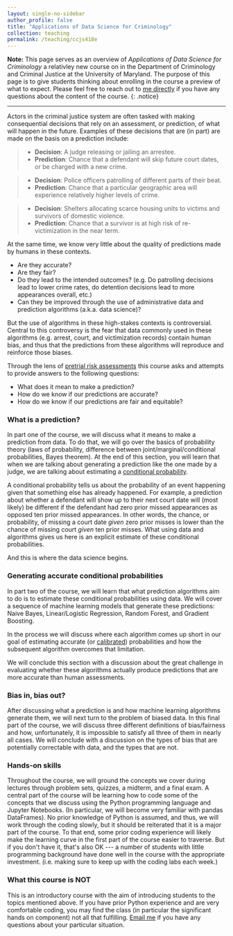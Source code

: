 ```yaml
---
layout: single-no-sidebar
author_profile: false
title: "Applications of Data Science for Criminology"
collection: teaching
permalink: /teaching/ccjs418e
---
```


**Note:** This page serves as an overview of *Applications of Data Science for Criminology* a relativley new course on in the Department of Criminology and Criminal Justice at the University of Maryland. The purpose of this page is to give students thinking about enrolling in the course a preview of what to expect. Please feel free to reach out to [me directly](mailto:zjelveh@umd.edu) if you have any questions about the content of the course.
{: .notice}

---

Actors in the criminal justice system are often tasked with making consequential decisions that rely on an assessment, or prediction,  of what will happen in the future. Examples of these decisions that are (in part) are made on the basis on a prediction include:  
 > - **Decision**: A judge releasing or jailing an arrestee. 
 > - **Prediction**: Chance that a defendant will skip future court dates, or be charged with a new crime. 


 > - **Decision**: Police officers patrolling of different parts of their beat. 
 > - **Prediction**: Chance that a particular geographic area will experience relatively higher levels of crime. 


 > - **Decision**: Shelters allocating scarce housing units to victims and survivors of domestic violence. 
 > - **Prediction**: Chance that a survivor is at high risk of re-victimization in the near term. 
 
 
At the same time, we know very little about the quality of  predictions made by humans in these contexts. 
 - Are they accurate?
 - Are they fair? 
 - Do they lead to the intended outcomes? (e.g. Do patrolling decisions lead to lower crime rates, do detention decisions lead to more appearances overall, etc.) 
 - Can they be improved through the use of administrative data and prediction algorithms (a.k.a. data science)? 
 
 But the use of algorithms in these high-stakes contexts is controversial. Central to this controversy is the fear that data commonly used in these algorithms (e.g. arrest, court, and victimization records) contain human bias, and thus that the predictions from these algorithms will reproduce and reinforce those biases. 

Through the lens of [pretrial risk assessments](https://advancingpretrial.org/pretrial-justice/pretrial-justice/)  this course asks and attempts to provide answers to the following questions:
 - What does it mean to make a prediction?
 - How do we know if our predictions are accurate? 
 - How do we know if our predictions are fair and equitable?

### What is a prediction?
In part one of the course, we will discuss what it means to make a prediction from data. To do that, we will go over the basics of probability theory (laws of probability, difference between joint/marginal/conditional probabilities, Bayes theorem). At the end of this section, you will learn that when we are talking about generating a prediction like the one made by a judge, we are talking about estimating a [conditional probability](https://www.khanacademy.org/commoncore/grade-HSS-S-CP). 

A conditional probability tells us about the probability of an event happening given that something else has already happened. For example, a prediction about whether a defendant will show up to their next court date will (most likely) be different if the defendant had zero prior missed appearances as opposed ten prior missed appearances. In other words, the chance, or probability, of missing a court date *given* zero prior misses is lower than the chance of missing court *given* ten prior misses. What using data and algorithms gives us here is an explicit estimate of these conditional probabilities. 

And this is where the data science begins.

### Generating accurate conditional probabilities
In part two of the course, we will learn that what prediction algorithms aim to do is to estimate these conditional probabilities using data. We will cover a sequence of machine learning models that generate these predictions: Naive Bayes, Linear/Logistic Regression, Random Forest, and Gradient Boosting. 

In the process we will discuss where each algorithm comes up short in our goal of estimating accurate (or [calibrated](https://projects.fivethirtyeight.com/checking-our-work/)) probabilities and how the subsequent algorithm overcomes that limitation. 

We will conclude this section with a discussion about the great challenge in evaluating whether these algorithms actually produce predictions that are more accurate than human assessments.  

### Bias in, bias out?
After discussing what a prediction is and how machine learning algorithms generate them, we will next turn to the problem of biased data. In this final part of the course, we will discuss three different definitions of bias/fairness and how, unfortunately, it is impossible to satisfy all three of them in nearly all cases. We will conclude with a discussion on the types of bias that are potentially correctable with data, and the types that are not. 

### Hands-on skills
Throughout the course, we will ground the concepts we cover during lectures through problem sets, quizzes, a midterm, and a final exam. A central part of the course will be learning how to code some of the concepts that we discuss using the Python programming language and Jupyter Notebooks. (In particular, we will become very familiar with pandas DataFrames). No prior knowledge of Python is assumed, and thus, we will work through the coding slowly, but it should be reiterated that it is a major part of the course. To that end, some prior coding experience will likely make the learning curve in the first part of the course easier to traverse. But if you don't have it, that's also OK --- a number of students with little programming background have done well in the course with the appropriate investment. (i.e. making sure to keep up with the coding labs each week.) 

### What this course is NOT
This is an introductory course with the aim of introducing students to the topics mentioned above. If you have prior Python experience and are very comfortable coding, you may find the class (in particular the significant hands on component) not all that fulfilling. [Email me](mailto:zjelveh@umd.edu) if you have any questions about your particular situation.


